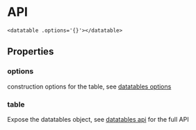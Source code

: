# API

`<datatable .options='{}'></datatable>`

## Properties

### options

construction options for the table, see [datatables options](https://datatables.net/manual/options)

### table

Expose the datatables object, see [datatables api](https://datatables.net/manual/api) for the full API

